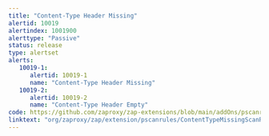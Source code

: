 ```yaml
---
title: "Content-Type Header Missing"
alertid: 10019
alertindex: 1001900
alerttype: "Passive"
status: release
type: alertset
alerts:
   10019-1:
      alertid: 10019-1
      name: "Content-Type Header Missing"
   10019-2:
      alertid: 10019-2
      name: "Content-Type Header Empty"
code: https://github.com/zaproxy/zap-extensions/blob/main/addOns/pscanrules/src/main/java/org/zaproxy/zap/extension/pscanrules/ContentTypeMissingScanRule.java
linktext: "org/zaproxy/zap/extension/pscanrules/ContentTypeMissingScanRule.java"
---
```

